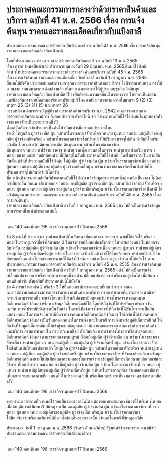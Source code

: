 
# ประกาศคณะกรรมการกลางว่าด้วยราคาสินค้าและบริการ ฉบับที่ 41 พ.ศ. 2566 เรื่อง การแจ้งต้นทุน ราคาและรายละเอียดเกี่ยวกับแป้งสาลี
      
      

      
      

ประกาศคณะกรรมการกลางว่าด้วยราคาสินค้าและบริการ 
ฉบับที่  41  พ.ศ.  2566 
เรื่อง  การแจ้งต้นทุน  ราคาและรายละเอียดเกี่ยวกับแป้งสาลี 
 
 
โดยที่ประกาศคณะกรรมการกลางว่าด้วยราคาสินค้าและบริการ  ฉบับที่  13  พ.ศ.  2565  
เรื่อง  การก าหนดสินค้าและบริการควบคุม  ลงวันที่  29  มิถุนายน  พ.ศ.  2565  สิ้นผลใช้บังคับ   
จึงท าให้ประกาศคณะกรรมการกลางว่าด้วยราคาสินค้าและบริการ  ฉบับที่  45  พ.ศ.  2565   
เรื่อง  การแจ้งต้นทุน  ราคาและรายละเอียดเกี่ยวกับแป้งสาลี  ลงวันที่  1  กรกฎาคม  พ.ศ.  2565   
สิ้นผลใช้บังคับ  ประกอบกับคณะกรรมการกลางว่าด้วยราคาสินค้าและบริการ  ได้พิจารณาทบทวน 
การใช้อ านาจก าหนดมาตรการดังกล่าวแล้ว  เห็นควรคงมาตรการให้ผู้ประกอบธุรกิจแจ้งต้นทุน   
ราคาและรายละเอียดเกี่ยวกับแป้งสาลีต่อไป  เพื่อติดตามความเคลื่อนไหวของราคา  ให้ราคาเป็นธรรม
และป้องกันการฉวยโอกาสเอารัดเอาเปรียบผู้บริโภค 
อาศัยอ านาจตามความในมาตรา  9  (2)  (3)  มาตรา  25  (3)  (4)  (5)  และมาตรา  26  
วรรคหนึ่ง  แห่งพระราชบัญญัติว่าด้วยราคาสินค้าและบริการ  พ.ศ.  2542  คณะกรรมการกลาง   
ว่าด้วยราคาสินค้าและบริการ  จึงออกประกาศ  ดังต่อไปนี้ 
ข้อ 1 ประกาศฉบับนี้ให้ใช้บังคับในทุกท้องที่ทั่วราชอาณาจักรเป็นระยะเวลาหนึ่งปี   
ตั้งแต่วันถัดจากวันประกาศเป็นต้นไป  เว้นแต่จะมีการออกประกาศใหม่   
ข้อ 2 ให้ผู้ผลิต  ผู้ว่าจ้างผลิต  ผู้น าเข้ามาในราชอาณาจักรเพื่อจ าหน่าย  ผู้แทนจ าหน่าย 
แต่ผู้เดียวของผู้ผลิต  ผู้ว่าจ้างผลิตหรือผู้น าเข้ามาในราชอาณาจักรซึ่งแป้งสาลี  ที่มีปริมาณบรรจุไม่เกิน 
ห้าสิบกิโลกรัม  แจ้งชื่อ  ชื่อทางการค้า  ต้นทุนการผลิต  ต้นทุนการน าเข้ามาในราชอาณาจักร   
ต้นทุนการจ าหน่าย  ค่าใช้จ่าย  ราคาจ าหน่าย  ราคาซื้อ  ส่วนลดในการจ าหน่าย  การส่งเสริม 
การจ าหน่าย  ขนาด  และน้ าหนักต่อหน่วยที่เป็นอยู่ในวันที่ประกาศฉบับนี้ใช้บังคับ  โดยให้แจ้งภายใน
สามสิบวันตั้งแต่วันที่ประกาศฉบับนี้ใช้บังคับ 
ให้ผู้ผลิต  ผู้ว่าจ้างผลิต  ผู้น าเข้ามาในราชอาณาจักรเพื่อจ าหน่าย  ผู้แทนจ าหน่ายแต่ผู้เดียว 
ของผู้ผลิต  ผู้ว่าจ้างผลิตหรือผู้น าเข้ามาในราชอาณาจักรซึ่งแป้งสาลีที่มีปริมาณบรรจุไม่เกินห้าสิบกิโลกรัม  
ที่ด าเนินกิจการภายหลังวันที่ประกาศฉบับนี้ใช้บังคับ  แจ้งข้อมูลตามวรรคหนึ่งล่วงหน้าเป็นเวลา 
ไม่น้อยกว่าสิบห้าวัน  ก่อนน าสินค้าออกจ าหน่าย 
กรณีผู้ผลิต  ผู้ว่าจ้างผลิต  ผู้น าเข้ามาในราชอาณาจักรเพื่อจ าหน่าย  ผู้แทนจ าหน่ายแต่ผู้เดียว
ของผู้ผลิต  ผู้ว่าจ้างผลิตหรือผู้น าเข้ามาในราชอาณาจักรซึ่งแป้งสาลี  ได้แจ้งข้อมูลตามประกาศ 
คณะกรรมการกลางว่าด้วยราคาสินค้าและบริการ  ฉบับที่  45  พ.ศ.  2565  เรื่อง  การแจ้งต้นทุน   
ราคาและรายละเอียดเกี่ยวกับแป้งสาลี  ลงวันที่  1  กรกฎาคม  พ.ศ.  2565  แล้ว  ให้ถือเป็นการแจ้งข้อมูล 
ตามวรรคหนึ่งแห่งประกาศฉบับนี้   
้
 
่
เลม   140   ตอนพิเศษ   196    งราชกิจจานุเบกษา17   สิงหาคม   2566

ข้อ 3 กรณีที่ประสงค์จะจ าหน่ายแป้งสาลีในลักษณะที่แตกต่างจากรายการ  ตามที่ได้แจ้งไว้
หรือจ าหน่ายในราคาสูงกว่าที่แจ้งไว้ตามข้อ  2  ให้แจ้งการเปลี่ยนแปลงดังกล่าว  ให้ทราบล่วงหน้า 
ไม่น้อยกว่าสิบห้าวัน 
กรณีผู้ผลิต  ผู้ว่าจ้างผลิต  ผู้น าเข้ามาในราชอาณาจักรเพื่อจ าหน่าย  ผู้แทนจ าหน่ายแต่ผู้เดียว
ของผู้ผลิต  ผู้ว่าจ้างผลิตหรือผู้น าเข้ามาในราชอาณาจักรซึ่งแป้งสาลีได้ยื่นแจ้งการจ าหน่ายแป้งสาลี 
ในลักษณะที่แตกต่างไปจากรายการตามที่ได้แจ้งไว้  หรือจ าหน่ายในราคาสูงกว่าราคาที่ได้แจ้งไว้ 
ตามประกาศคณะกรรมการกลางว่าด้วยราคาสินค้าและบริการ  ฉบับที่  45  พ.ศ.  2565  เรื่อง  การแจ้งต้นทุน  
ราคาและรายละเอียดเกี่ยวกับแป้งสาลี  ลงวันที่  1  กรกฎาคม  พ.ศ.  2565  แล้ว  ให้ถือเป็นการแจ้ง 
เปลี่ยนแปลงรายการหรือราคาตามวรรคหนึ่ง  แต่จะเปลี่ยนแปลงรายการหรือราคาสูงขึ้นได้ 
เมื่อพ้นก าหนดสิบห้าวัน  ตั้งแต่วันที่ประกาศฉบับนี้ใช้บังคับ   
ข้อ  4  การแจ้งตามข้อ  2  หรือข้อ  3  ให้ยื่นต่อเลขาธิการตามแบบที่เลขาธิการก าหนด   
ณ  ส านักงานคณะกรรมการกลางว่าด้วยราคาสินค้าและบริการ  กรมการค้าภายใน  กระทรวงพาณิชย์   
การแจ้งตามวรรคหนึ่ง  จะแจ้งโดยทางไปรษณีย์ลงทะเบียนตอบรับ  ทางโทรสาร  ทางจดหมาย
อิเล็กทรอนิกส์  (อีเมล)  หรือทางข้อมูลอิเล็กทรอนิกส์ก็ได้  โดยให้ถือวันที่ได้ประทับตราประจ าวัน   
ณ  ที่ท าการไปรษณีย์ต้นทางเป็นวันแจ้ง  ในกรณีที่แจ้งทางโทรสารให้ถือวันที่ได้รับโทรสารเป็นวันแสดง
เจตนาในการแจ้ง  ในกรณีที่แจ้งทางจดหมายอิเล็กทรอนิกส์  (อีเมล)  ให้ถือวันที่ได้รับจดหมาย
อิเล็กทรอนิกส์  (อีเมล)  เป็นวันแสดงเจตนาในการแจ้ง  และในกรณีการแจ้งทางข้อมูลอิเล็กทรอนิกส์ 
ให้ถือวันที่ข้อมูลอิเล็กทรอนิกส์ได้เข้าสู่ระบบข้อมูลของส านักงานคณะกรรมการกลางว่าด้วยราคาสินค้า 
และบริการ  กรมการค้าภายใน  กระทรวงพาณิชย์  เป็นวันแจ้ง 
การแจ้งทางโทรสารหรือทางจดหมายอิเล็กทรอนิกส์  (อีเมล)  ตามวรรคสองจะสมบูรณ์ 
ก็ต่อเมื่อผู้ผลิต  ผู้ว่าจ้างผลิต  ผู้น าเข้ามาในราชอาณาจักรเพื่อจ าหน่าย  ผู้แทนจ าหน่ายแต่ผู้เดียว 
ของผู้ผลิต  ผู้ว่าจ้างผลิตหรือผู้น าเข้ามาในราชอาณาจักร  ได้ส่งต้นฉบับให้เลขาธิการแล้ว 
ให้ผู้ผลิต  ผู้ว่าจ้างผลิต  ผู้น าเข้ามาในราชอาณาจักรเพื่อจ าหน่าย  ผู้แทนจ าหน่ายแต่ผู้เดียว 
ของผู้ผลิต  ผู้ว่าจ้างผลิตหรือผู้น าเข้ามาในราชอาณาจักร  ที่ประสงค์จะแจ้งทางข้อมูลอิเล็กทรอนิกส์ 
ลงนามในบันทึกแสดงความตกลงในการแจ้งทางข้อมูลอิเล็กทรอนิกส์ตามหลักเกณฑ์และวิธีการ 
ที่เลขาธิการก าหนด 
ข้อ 5 เมื่อผู้ผลิต  ผู้ว่าจ้างผลิต  ผู้น าเข้ามาในราชอาณาจักรเพื่อจ าหน่าย  ผู้แทนจ าหน่าย 
แต่ผู้เดียวของผู้ผลิต  ผู้ว่าจ้างผลิตหรือผู้น าเข้ามาในราชอาณาจักร  ร้องขอต่อเลขาธิการเพื่อขยาย 
ระยะเวลาตามที่ก าหนดไว้ในประกาศฉบับนี้  หรือเมื่อเลขาธิการเห็นสมควร  เลขาธิการอาจมีค าสั่ง 
้
 
่
เลม   140   ตอนพิเศษ   196    งราชกิจจานุเบกษา17   สิงหาคม   2566

ขยายระยะเวลาตามที่ก าหนดไว้ก่อนสิ้นระยะเวลานั้นได้  แต่การขยายระยะเวลาเช่นว่านี้ให้พึงท าได้ 
ต่อเมื่อมีพฤติการณ์พิเศษหรือมีเหตุจ าเป็น  และผู้ผลิต  ผู้ว่าจ้างผลิต  ผู้น าเข้ามาในราชอาณาจักร 
เพื่อจ าหน่าย  ผู้แทนจ าหน่ายแต่ผู้เดียวของผู้ผลิต  ผู้ว่าจ้างผลิต  หรือผู้น าเข้ามาในราชอาณาจักร   
ได้มีค าร้องขอหรือเลขาธิการได้มีค าสั่งก่อนสิ้นระยะเวลานั้น  เว้นแต่ในกรณีที่มีเหตุสุดวิสัย 
 
ประกาศ  ณ  วันที่  1  กรกฎาคม  พ.ศ.  2566 
จุรินทร์  ลักษณวิศิษฏ์ 
รัฐมนตรีว่าการกระทรวงพาณิชย์   
ประธานคณะกรรมการกลางว่าด้วยราคาสินค้าและบริการ   
้
 
่
เลม   140   ตอนพิเศษ   196    งราชกิจจานุเบกษา17   สิงหาคม   2566